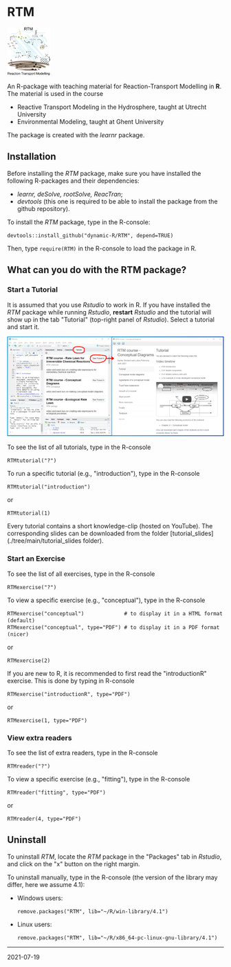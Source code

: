 # RTM

<img src="man/figures/RTMlogo.png" width="100">

An R-package with teaching material for Reaction-Transport Modelling in **R**. The material is used in the course

- Reactive Transport Modeling in the Hydrosphere, taught at Utrecht University
- Environmental Modeling, taught at Ghent University

The package is created with the *learnr* package.

## Installation

Before installing the *RTM* package, make sure you have installed the following R-packages and their dependencies:

* *learnr, deSolve, rootSolve, ReacTran*;
* *devtools* (this one is required to be able to install the package from the github repository). 

To install the *RTM* package, type in the R-console:

```
devtools::install_github("dynamic-R/RTM", depend=TRUE)
```
Then, type ``require(RTM)`` in the R-console to load the package in R.

## What can you do with the RTM package?

### Start a Tutorial

It is assumed that you use *Rstudio* to work in R. If you have installed the *RTM* package while running *Rstudio*, **restart** *Rstudio* and the tutorial will show up in the tab "Tutorial" (top-right panel of *Rstudio*). Select a tutorial and start it.

![](inst/exercises/introductionR/images/Rstudio_tutorial.png)

To see the list of all tutorials, type in the R-console

```
RTMtutorial("?")
```

To run a specific tutorial (e.g., "introduction"), type in the R-console

```
RTMtutorial("introduction")
```

or

```
RTMtutorial(1)
```

Every tutorial contains a short knowledge-clip (hosted on YouTube). The corresponding slides can be downloaded from the folder [tutorial_slides](./tree/main/tutorial_slides folder). 

### Start an Exercise

To see the list of all exercises, type in the R-console

```
RTMexercise("?")
```

To view a specific exercise (e.g., "conceptual"), type in the R-console

```
RTMexercise("conceptual")             # to display it in a HTML format (default)
RTMexercise("conceptual", type="PDF") # to display it in a PDF format (nicer)
```

or

```
RTMexercise(2)
```

If you are new to R, it is recommended to first read the "introductionR" exercise. This is done by typing in R-console

```
RTMexercise("introductionR", type="PDF")
```

or

```
RTMexercise(1, type="PDF")
```

### View extra readers

To see the list of extra readers, type in the R-console

```
RTMreader("?")
```

To view a specific exercise (e.g., "fitting"), type in the R-console

```
RTMreader("fitting", type="PDF")
```

or

```
RTMreader(4, type="PDF")
```

## Uninstall

To uninstall *RTM*, locate the *RTM* package in the "Packages" tab in *Rstudio*, and click on the "x" button on the right margin.

To uninstall manually, type in the R-console (the version of the library may differ, here we assume 4.1):

* Windows users: 
  ```
  remove.packages("RTM", lib="~/R/win-library/4.1")
  ```
* Linux users: 
  ```
  remove.packages("RTM", lib="~/R/x86_64-pc-linux-gnu-library/4.1")
  ```

---
2021-07-19
